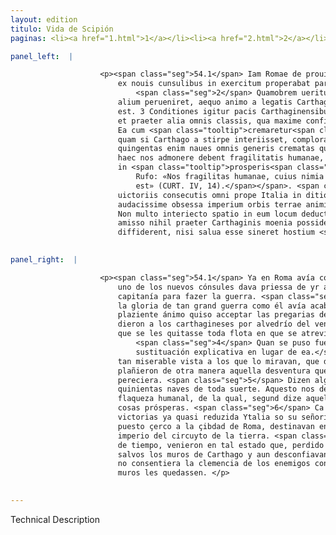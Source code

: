 ```yaml
---
layout: edition
titulo: Vida de Scipión
paginas: <li><a href="1.html">1</a></li><li><a href="2.html">2</a></li><li><a href="3.html">3</a></li><li><a href="4.html">4</a></li><li><a href="5.html">5</a></li><li><a href="6.html">6</a></li><li><a href="7.html">7</a></li><li><a href="8.html">8</a></li><li><a href="9.html">9</a></li><li><a href="10.html">10</a></li><li><a href="11.html">11</a></li><li><a href="12.html">12</a></li><li><a href="13.html">13</a></li><li><a href="14.html">14</a></li><li><a href="15.html">15</a></li><li><a href="16.html">16</a></li><li><a href="17.html">17</a></li><li><a href="18.html">18</a></li><li><a href="19.html">19</a></li><li><a href="20.html">20</a></li><li><a href="21.html">21</a></li><li><a href="22.html">22</a></li><li><a href="23.html">23</a></li><li><a href="24.html">24</a></li><li><a href="25.html">25</a></li><li><a href="26.html">26</a></li><li><a href="27.html">27</a></li><li><a href="28.html">28</a></li><li><a href="29.html">29</a></li><li><a href="30.html">30</a></li><li><a href="31.html">31</a></li><li><a href="32.html">32</a></li><li><a href="33.html">33</a></li><li><a href="34.html">34</a></li><li><a href="35.html">35</a></li><li><a href="36.html">36</a></li><li><a href="37.html">37</a></li><li><a href="38.html">38</a></li><li><a href="39.html">39</a></li><li><a href="40.html">40</a></li><li><a href="41.html">41</a></li><li><a href="42.html">42</a></li><li><a href="43.html">43</a></li><li><a href="44.html">44</a></li><li><a href="45.html">45</a></li><li><a href="46.html">46</a></li><li><a href="47.html">47</a></li><li><a href="48.html">48</a></li><li><a href="49.html">49</a></li><li><a href="50.html">50</a></li><li><a href="51.html">51</a></li><li><a href="52.html">52</a></li><li><a href="53.html">53</a></li><li><a href="54.html">54</a></li><li><a href="55.html">55</a></li><li><a href="56.html">56</a></li><li><a href="57.html">57</a></li><li><a href="58.html">58</a></li><li><a href="59.html">59</a></li><li><a href="60.html">60</a></li><li><a href="61.html">61</a></li><li><a href="62.html">62</a></li><li><a href="63.html">63</a></li><li><a href="64.html">64</a></li><li><a href="65.html">65</a></li><li><a href="66.html">66</a></li><li><a href="67.html">67</a></li><li><a href="68.html">68</a></li><li><a href="69.html">69</a></li><li><a href="70.html">70</a></li><li><a href="71.html">71</a></li><li><a href="72.html">72</a></li><li><a href="73.html">73</a></li><li><a href="74.html">74</a></li>

panel_left:  |

                    <p><span class="seg">54.1</span> Iam Romae de prouincia Aphrica contentiones erant, et alter
                        ex nouis cunsulibus in exercitum properabat pari imperio ad gerendum bellum.
                            <span class="seg">2</span> Quamobrem ueritus Scipio, ne tanti belli confecti gloria ad
                        alium perueniret, aequo animo a legatis Carthaginensium se exorari passus
                        est. 3 Conditiones igitur pacis Carthaginensibus datae ex uictoris arbitrio,
                        et praeter alia omnis classis, qua maxime confidebant, adempta. <span class="seg">4</span>
                        Ea cum <span class="tooltip">cremaretur<span class="tooltiptext">cremeretur #s </span></span> tam miserabile spectaculum intuentibus praebuit ut non secus in urbe,
                        quam si Carthago a stirpe interiisset, comploratum sit. <span class="seg">5</span> Ad
                        quingentas enim naues omnis generis crematas quidam auctores sunt. Verum
                        haec nos admonere debent fragilitatis humanae, cuius nimia, ut ille inquit,
                        in <span class="tooltip">prosperis<span class="tooltiptext">proseris #v </span></span> rebus obliuio est<span class="nota"><sup>4</sup><span class="texto_nota">Probable referencia a Quinto Curcio
                            Rufo: «Nos fragilitas humanae, cuius nimia in prosperis rebus oblivio
                            est» (CURT. IV, 14).</span></span>. <span class="seg">6</span> Qui enim antea amplissimis
                        uictoriis consecutis omni prope Italia in ditionem redacta, urbe Roma
                        audacissime obsessa imperium orbis terrae animis destinabant. <span class="seg">7</span>
                        Non multo interiecto spatio in eum locum deducti sunt, ut omni imperio
                        amisso nihil praeter Carthaginis moenia possiderent, eaque seruare posse
                        diffiderent, nisi salua esse sineret hostium <span class="tooltip">exorata<span class="tooltiptext"><span class="del"><i>om. </i>implorata</span>exorata #W </span></span> clementia.</p>
                

panel_right:  |

                    <p><span class="seg">54.1</span> Ya en Roma avía contiendas sobre la provincia de África, y el
                        uno de los nuevos cónsules dava priessa de yr al exército con egual
                        capitanía para fazer la guerra. <span class="seg">2</span> Por ende, temiendo Scipión que
                        la gloria de tan grand guerra como él avía acabada veniesse a otro, con
                        plaziente ánimo quiso acceptar las pregarias de los <span class="tooltip">embaxadores<span class="tooltiptext">embaxdores  </span></span> carthagineses. <span class="seg">3</span> Assí que las condiçiones de la paz se
                        dieron a los carthagineses por alvedrío del vencedor y sin las otras cosas
                        que se les quitasse toda flota en que se atrevían más que en ál.
                            <span class="seg">4</span> Quan se puso fuego a los navíos<span class="nota"><sup>20</sup><span class="texto_nota">a los navíos:
                            sustituación explicativa en lugar de ea.</span></span>, fue
                        tan miserable vista a los que lo miravan, que dentro de la çibdad no
                        plañieron de otra manera aquella desventura que si Carthago del todo
                        pereciera. <span class="seg">5</span> Dizen algunos auctores que fueron quemadas fasta
                        quinientas naves de toda suerte. Aquesto nos devría fazer recordar de la
                        flaqueza humanal, de la qual, segund dize aquel, mucho nos olvidamos en las
                        cosas prósperas. <span class="seg">6</span> Ca los que antes, conseguidas muy largas
                        victorias ya quasi reduzida Ytalia so su señorío, y con muy grande osadía
                        puesto çerco a la çibdad de Roma, destinavan en [189r,b] sus ánimos tener el
                        imperio del circuyto de la tierra. <span class="seg">7</span> No interpuesto mucho espaçio
                        de tiempo, venieron en tal estado que, perdido todo el señorío, no poseýan
                        salvos los muros de Carthago y aun desconfiavan de los poder conservar, si
                        no consentiera la clemencia de los enemigos conmovida por pregarias que los
                        muros les quedassen. </p>
                

---
```


Technical Description 